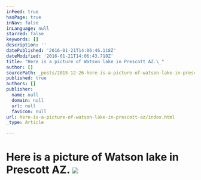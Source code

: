 ```yaml
---
inFeed: true
hasPage: true
inNav: false
inLanguage: null
starred: false
keywords: []
description: ''
datePublished: '2016-01-21T14:06:46.118Z'
dateModified: '2016-01-21T14:06:43.718Z'
title: "Here is a picture of Watson lake in Prescott AZ.\_"
author: []
sourcePath: _posts/2015-12-26-here-is-a-picture-of-watson-lake-in-prescott-az.md
published: true
authors: []
publisher:
  name: null
  domain: null
  url: null
  favicon: null
url: here-is-a-picture-of-watson-lake-in-prescott-az/index.html
_type: Article

---
```

# Here is a picture of Watson lake in Prescott AZ. ![](https://s3-us-west-2.amazonaws.com/the-grid-img/p/caef7eeab0e5728f3cba3a6d92a26a4c31b297a6.jpg)